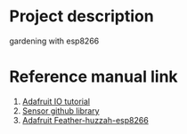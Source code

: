 # Project description
gardening with esp8266

# Reference manual link 
1. [Adafruit IO tutorial](https://learn.adafruit.com/adafruit-io-basics-temperature-and-humidity?view=all#overview)
2. [Sensor github library](https://github.com/practicalarduino/SHT1x)
3. [Adafruit Feather-huzzah-esp8266](https://learn.adafruit.com/adafruit-feather-huzzah-esp8266/overview)
